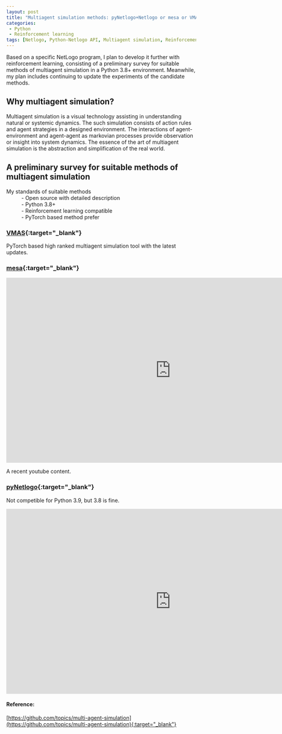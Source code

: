 ```yaml
---
layout: post
title: "Multiagent simulation methods: pyNetlogo+Netlogo or mesa or VMAS"
categories:
 - Python
 - Reinforcement learning
tags: [Netlogo, Python-Netlogo API, Multiagent simulation, Reinforcement learning]
---
```


Based on a specific NetLogo program, I plan to develop it further with reinforcement learning, 
consisting of a preliminary survey for suitable methods of multiagent simulation in a Python 3.8+ environment. 
Meanwhile, my plan includes continuing to update the experiments of the candidate methods.

<!--more-->

## Why multiagent simulation?
Multiagent simulation is a visual technology assisting in understanding natural or systemic dynamics. 
The such simulation consists of action rules and agent strategies in a designed environment. 
The interactions of agent-environment and agent-agent as markovian processes provide observation or insight into system dynamics. 
The essence of the art of multiagent simulation is the abstraction and simplification of the real world.

## A preliminary survey for suitable methods of multiagent simulation

<dl>
 <dt>My standards of suitable methods</dt>
 <dd>- Open source with detailed description</dd>
 <dd>- Python 3.8+</dd>
 <dd>- Reinforcement learning compatible</dd>
 <dd>- PyTorch based method prefer</dd>
</dl>

### [VMAS](https://github.com/oudeng/VectorizedMultiAgentSimulator){:target="_blank"}  

PyTorch based high ranked multiagent simulation tool with the latest updates.  

### [mesa](https://github.com/oudeng/mesa){:target="_blank"}  

<iframe width="871" height="490" src="https://www.youtube.com/embed/1wa9lysIaD8" title="Tutorial - Agent Based Modelling In Python" frameborder="0" allow="accelerometer; autoplay; clipboard-write; encrypted-media; gyroscope; picture-in-picture" allowfullscreen></iframe>

A recent youtube content.

### [pyNetlogo](https://github.com/oudeng/pyNetLogo){:target="_blank"}  

Not competible for Python 3.9, but 3.8 is fine.  
<iframe width="871" height="490" src="https://www.youtube.com/embed/qLBzT85Z-aM" title="Python + Netlogo = PyNetlogo Tutorial pt. 1" frameborder="0" allow="accelerometer; autoplay; clipboard-write; encrypted-media; gyroscope; picture-in-picture" allowfullscreen></iframe>

#### Reference:  
[https://github.com/topics/multi-agent-simulation](https://github.com/topics/multi-agent-simulation){:target="_blank"}


